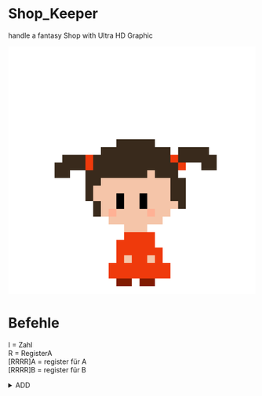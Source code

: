 # Shop_Keeper
handle a fantasy Shop with Ultra HD Graphic 

![alt text](https://github.com/MarcDod/Shop_keeper/blob/master/core/assets/npc/npc/child0.png?raw=true)

# Befehle
I = Zahl <br>
R = RegisterA <br>
[RRRR]A = register für A <br>
[RRRR]B = register für B

<details closed>
  <summary>ADD</summary>
    &nbsp;0000 01II IIII [RRRR]A <br>
    &nbsp;A = A + I und c = 0 <br> 
    &nbsp;<strong>Wenn</strong> (A + I) >= 2^16 <strong>dann:</strong> c = 1 und A = 2^16 - (A + I) <br>
    &nbsp;<strong>Wenn</strong> (A + I) = 0 <strong>dann:</strong> z = 1 sonst: z = 0
</details>
